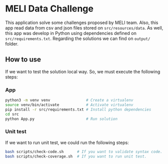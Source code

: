 # MELI Data Challenge

This application solve some challenges proposed by MELI team. Also, this app read data from csv and json files stored on `src/resources/data`. As well, this app was develop in Python using dependencies defined on `src/requirements.txt`. Regarding the solutions we can find on `output/` folder. 


## How to use
If we want to test the solution local way. So, we must execute the following steps:

### App

```bash
python3 -m venv venv                # Create a virtualenv
source venv/bin/activate            # Activate virtualenv
pip install -r src/requirements.txt # Install python dependencies
cd src
python App.py                       # Run solution
```

### Unit test 
If we want to run unit test, we could run the following steps:

```bash
bash scripts/check-code.sh      # If you want to validate syntax code.
bash scripts/check-coverage.sh  # If you want to run unit test.
```